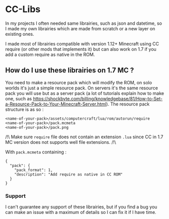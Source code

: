 # CC-Libs
In my projects I often needed same librairies, such as json and datetime, so I made my own librairies which are made from scratch or a new layer on existing ones.

I made most of librairies compatible with version 1.12+ Minecraft using CC require (or other mods that implements it) but can also work on 1.7 if you add a custom require as native in the ROM.

## How do I use these librairies on 1.7 MC ?
You need to make a resource pack which will modify the ROM, on solo worlds it's just a simple resource pack.
On servers it's the same resource pack you will use but as a server pack (a lot of tutorials explain how to make one, such as https://shockbyte.com/billing/knowledgebase/81/How-to-Set-a-Resource-Pack-to-Your-Minecraft-Server.html).
The resource pack structure is as so :
```
<name-of-your-pack>/assets/computercraft/lua/rom/autorun/require
<name-of-your-pack>/pack.mcmeta
<name-of-your-pack>/pack.png
```
/!\ Make sure `require` file does not contain an extension `.lua` since CC in 1.7 MC version does not supports well file extensions. /!\

With `pack.mcmeta` containing :
```
{
  "pack": {
    "pack_format": 1,
    "description": "Add require as native in CC ROM"
  }
}
```

### Support
I can't guarantee any support of these librairies, but if you find a bug you can make an issue with a maximum of details so I can fix it if I have time.
